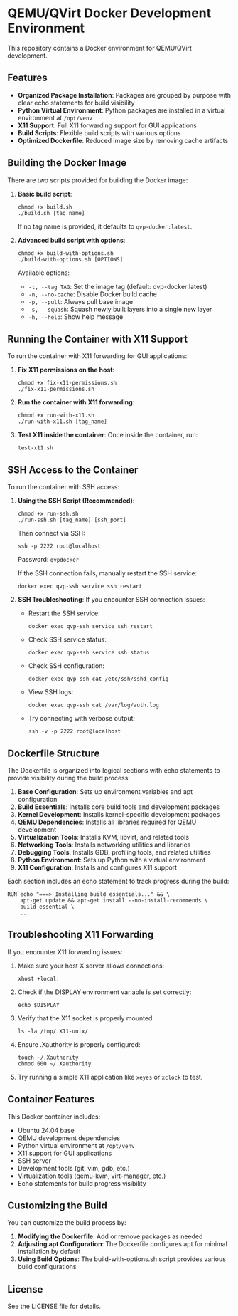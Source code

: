# QEMU/QVirt Docker Development Environment

This repository contains a Docker environment for QEMU/QVirt development.

## Features

- **Organized Package Installation**: Packages are grouped by purpose with clear echo statements for build visibility
- **Python Virtual Environment**: Python packages are installed in a virtual environment at `/opt/venv`
- **X11 Support**: Full X11 forwarding support for GUI applications
- **Build Scripts**: Flexible build scripts with various options
- **Optimized Dockerfile**: Reduced image size by removing cache artifacts

## Building the Docker Image

There are two scripts provided for building the Docker image:

1. **Basic build script**:
   ```
   chmod +x build.sh
   ./build.sh [tag_name]
   ```
   If no tag name is provided, it defaults to `qvp-docker:latest`.

2. **Advanced build script with options**:
   ```
   chmod +x build-with-options.sh
   ./build-with-options.sh [OPTIONS]
   ```
   Available options:
   - `-t, --tag TAG`: Set the image tag (default: qvp-docker:latest)
   - `-n, --no-cache`: Disable Docker build cache
   - `-p, --pull`: Always pull base image
   - `-s, --squash`: Squash newly built layers into a single new layer
   - `-h, --help`: Show help message

## Running the Container with X11 Support

To run the container with X11 forwarding for GUI applications:

1. **Fix X11 permissions on the host**:
   ```
   chmod +x fix-x11-permissions.sh
   ./fix-x11-permissions.sh
   ```

2. **Run the container with X11 forwarding**:
   ```
   chmod +x run-with-x11.sh
   ./run-with-x11.sh [tag_name]
   ```

3. **Test X11 inside the container**:
   Once inside the container, run:
   ```
   test-x11.sh
   ```

## SSH Access to the Container

To run the container with SSH access:

1. **Using the SSH Script (Recommended)**:
   ```
   chmod +x run-ssh.sh
   ./run-ssh.sh [tag_name] [ssh_port]
   ```
   
   Then connect via SSH:
   ```
   ssh -p 2222 root@localhost
   ```
   Password: `qvpdocker`

   If the SSH connection fails, manually restart the SSH service:
   ```
   docker exec qvp-ssh service ssh restart
   ```

2. **SSH Troubleshooting**:
   If you encounter SSH connection issues:
   
   - Restart the SSH service:
     ```
     docker exec qvp-ssh service ssh restart
     ```
   
   - Check SSH service status:
     ```
     docker exec qvp-ssh service ssh status
     ```
   
   - Check SSH configuration:
     ```
     docker exec qvp-ssh cat /etc/ssh/sshd_config
     ```
   
   - View SSH logs:
     ```
     docker exec qvp-ssh cat /var/log/auth.log
     ```
   
   - Try connecting with verbose output:
     ```
     ssh -v -p 2222 root@localhost
     ```

## Dockerfile Structure

The Dockerfile is organized into logical sections with echo statements to provide visibility during the build process:

1. **Base Configuration**: Sets up environment variables and apt configuration
2. **Build Essentials**: Installs core build tools and development packages
3. **Kernel Development**: Installs kernel-specific development packages
4. **QEMU Dependencies**: Installs all libraries required for QEMU development
5. **Virtualization Tools**: Installs KVM, libvirt, and related tools
6. **Networking Tools**: Installs networking utilities and libraries
7. **Debugging Tools**: Installs GDB, profiling tools, and related utilities
8. **Python Environment**: Sets up Python with a virtual environment
9. **X11 Configuration**: Installs and configures X11 support

Each section includes an echo statement to track progress during the build:

```
RUN echo "===> Installing build essentials..." && \
    apt-get update && apt-get install --no-install-recommends \
    build-essential \
    ...
```

## Troubleshooting X11 Forwarding

If you encounter X11 forwarding issues:

1. Make sure your host X server allows connections:
   ```
   xhost +local:
   ```

2. Check if the DISPLAY environment variable is set correctly:
   ```
   echo $DISPLAY
   ```

3. Verify that the X11 socket is properly mounted:
   ```
   ls -la /tmp/.X11-unix/
   ```

4. Ensure .Xauthority is properly configured:
   ```
   touch ~/.Xauthority
   chmod 600 ~/.Xauthority
   ```

5. Try running a simple X11 application like `xeyes` or `xclock` to test.

## Container Features

This Docker container includes:

- Ubuntu 24.04 base
- QEMU development dependencies
- Python virtual environment at `/opt/venv`
- X11 support for GUI applications
- SSH server
- Development tools (git, vim, gdb, etc.)
- Virtualization tools (qemu-kvm, virt-manager, etc.)
- Echo statements for build progress visibility

## Customizing the Build

You can customize the build process by:

1. **Modifying the Dockerfile**: Add or remove packages as needed
2. **Adjusting apt Configuration**: The Dockerfile configures apt for minimal installation by default
3. **Using Build Options**: The build-with-options.sh script provides various build configurations

## License

See the LICENSE file for details.
